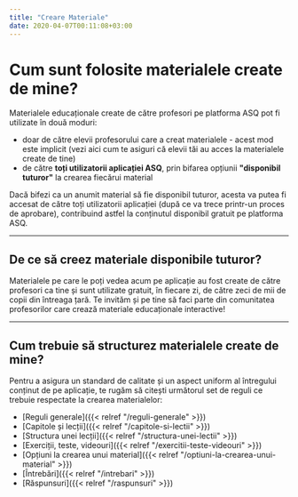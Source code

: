 ```yaml
---
title: "Creare Materiale"
date: 2020-04-07T00:11:08+03:00
---
```


# Cum sunt folosite materialele create de mine?

Materialele educaționale create de către profesori pe platforma ASQ pot fi utilizate în două moduri:

- doar de către elevii profesorului care a creat materialele - acest mod este implicit (vezi aici cum te asiguri că elevii tăi au acces la materialele create de tine)
- de către **toți utilizatorii aplicației ASQ**, prin bifarea opțiunii **"disponibil tuturor"** la crearea fiecărui material

Dacă bifezi ca un anumit material să fie disponibil tuturor, acesta va putea fi accesat de către toți utilizatorii aplicației (după ce va trece printr-un proces de aprobare), contribuind astfel la conținutul disponibil gratuit pe platforma ASQ.

---

## De ce să creez materiale disponibile tuturor?

Materialele pe care le poți vedea acum pe aplicație au fost create de către profesori ca tine și sunt utilizate gratuit, în fiecare zi, de către zeci de mii de copii din întreaga țară. Te invităm și pe tine să faci parte din comunitatea profesorilor care crează materiale educaționale interactive!

---

## Cum trebuie să structurez materialele create de mine?

Pentru a asigura un standard de calitate și un aspect uniform al întregului conținut de pe aplicație, te rugăm să citești următorul set de reguli ce trebuie respectate la crearea materialelor:

- [Reguli generale]({{< relref "/reguli-generale" >}})
- [Capitole și lecții]({{< relref "/capitole-si-lectii" >}})
- [Structura unei lecții]({{< relref "/structura-unei-lectii" >}})
- [Exerciții, teste, videouri]({{< relref "/exercitii-teste-videouri" >}})
- [Opțiuni la crearea unui material]({{< relref "/optiuni-la-crearea-unui-material" >}})
- [Întrebări]({{< relref "/intrebari" >}})
- [Răspunsuri]({{< relref "/raspunsuri" >}})
